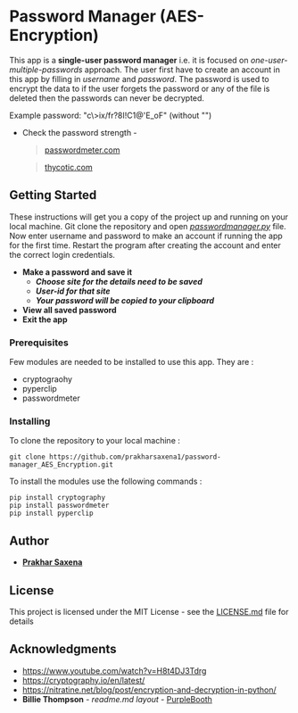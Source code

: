 # Password Manager (AES-Encryption)

This app is a __single-user password manager__ i.e. it is focused on *one-user-multiple-passwords* approach. The user first have to create an account in this app by filling in *username* and *password*. The password is used to encrypt the data to if the user forgets the password or any of the file is deleted then the passwords can never be decrypted.

Example password:  "c\\>ix/fr?8I!C1@'E_oF" (without "")

- Check the password strength -

  > [passwordmeter.com](http://www.passwordmeter.com/)

  > [thycotic.com](https://thycotic.com/resources/password-strength-checker/)


## Getting Started

These instructions will get you a copy of the project up and running on your local machine. Git clone the repository and open _[passwordmanager.py](passwordmanager.py "app")_ file. Now enter username and password to make an account if running the app for the first time. Restart the program after creating the account and enter the correct login credentials.
- __Make a password and save it__
  - __*Choose site for the details need to be saved*__
  - __*User-id for that site*__
  - __*Your password will be copied to your clipboard*__
- __View all saved password__
- __Exit the app__

### Prerequisites

Few modules are needed to be installed to use this app. They are :
- cryptograohy
- pyperclip
- passwordmeter

### Installing

To clone the repository to your local machine :
```
git clone https://github.com/prakharsaxena1/password-manager_AES_Encryption.git
```

To install the modules use the following commands :
```
pip install cryptography
pip install passwordmeter
pip install pyperclip
```

## Author

* [__Prakhar Saxena__](https://twitter.com/_thunder_cs)

## License

This project is licensed under the MIT License - see the [LICENSE.md](LICENSE.md) file for details

## Acknowledgments

* https://www.youtube.com/watch?v=H8t4DJ3Tdrg
* https://cryptography.io/en/latest/
* https://nitratine.net/blog/post/encryption-and-decryption-in-python/
* **Billie Thompson** - *readme.md layout* - [PurpleBooth](https://github.com/PurpleBooth)
